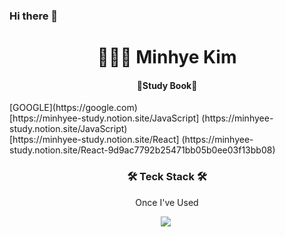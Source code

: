 ### Hi there 👋

<h1 align="center"> 👩🏻‍💻 Minhye Kim </h1> 

<h4 align="center">📔Study Book📔</h4>
 [GOOGLE](https://google.com) <br/>
    [https://minhyee-study.notion.site/JavaScript] (https://minhyee-study.notion.site/JavaScript) <br/>
    [https://minhyee-study.notion.site/React] (https://minhyee-study.notion.site/React-9d9ac7792b25471bb05b0ee03f13bb08)


<h3 align="center">🛠 Teck Stack 🛠️</h3>
<p align="center"> Once I've Used </p>
<p align="center">
    <img src="https://img.shields.io/badge/HTML-E34F26?style=flat-square&logo=HTML5&logoColor=white"/></a>&nbsp 
</p>



<!--
**mndangee/mndangee** is a ✨ _special_ ✨ repository because its `README.md` (this file) appears on your GitHub profile.

Here are some ideas to get you started:

- 🔭 I’m currently working on ...
- 🌱 I’m currently learning ...
- 👯 I’m looking to collaborate on ...
- 🤔 I’m looking for help with ...
- 💬 Ask me about ...
- 📫 How to reach me: ...
- 😄 Pronouns: ...
- ⚡ Fun fact: ...
-->
